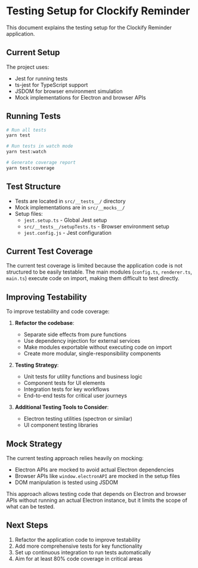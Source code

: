 # Testing Setup for Clockify Reminder

This document explains the testing setup for the Clockify Reminder application.

## Current Setup

The project uses:
- Jest for running tests
- ts-jest for TypeScript support
- JSDOM for browser environment simulation
- Mock implementations for Electron and browser APIs

## Running Tests

```bash
# Run all tests
yarn test

# Run tests in watch mode
yarn test:watch

# Generate coverage report
yarn test:coverage
```

## Test Structure

- Tests are located in `src/__tests__/` directory
- Mock implementations are in `src/__mocks__/`
- Setup files:
  - `jest.setup.ts` - Global Jest setup
  - `src/__tests__/setupTests.ts` - Browser environment setup
  - `jest.config.js` - Jest configuration

## Current Test Coverage

The current test coverage is limited because the application code is not structured to be easily testable. The main modules (`config.ts`, `renderer.ts`, `main.ts`) execute code on import, making them difficult to test directly.

## Improving Testability

To improve testability and code coverage:

1. **Refactor the codebase**:
   - Separate side effects from pure functions
   - Use dependency injection for external services
   - Make modules exportable without executing code on import
   - Create more modular, single-responsibility components

2. **Testing Strategy**:
   - Unit tests for utility functions and business logic
   - Component tests for UI elements
   - Integration tests for key workflows
   - End-to-end tests for critical user journeys

3. **Additional Testing Tools to Consider**:
   - Electron testing utilities (spectron or similar)
   - UI component testing libraries

## Mock Strategy

The current testing approach relies heavily on mocking:
- Electron APIs are mocked to avoid actual Electron dependencies
- Browser APIs like `window.electronAPI` are mocked in the setup files
- DOM manipulation is tested using JSDOM

This approach allows testing code that depends on Electron and browser APIs without running an actual Electron instance, but it limits the scope of what can be tested.

## Next Steps

1. Refactor the application code to improve testability
2. Add more comprehensive tests for key functionality
3. Set up continuous integration to run tests automatically
4. Aim for at least 80% code coverage in critical areas 
